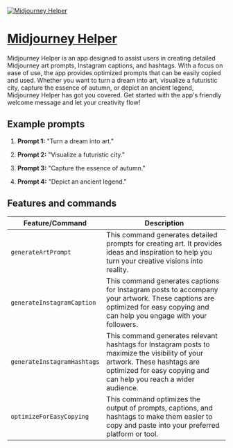 [![Midjourney Helper](https://files.oaiusercontent.com/file-Ova9409H5ziaN8HESuBAHY1x?se=2123-10-16T07%3A16%3A17Z&sp=r&sv=2021-08-06&sr=b&rscc=max-age%3D31536000%2C%20immutable&rscd=attachment%3B%20filename%3Dfcc0a55b-5f13-417f-8b34-a44ac23479c8.png&sig=SDt77cXimn0ntgtvsX%2BOpHztMxPqlwTyYSMwKlrqfMs%3D)](https://chat.openai.com/g/g-RJeBIeECR-midjourney-helper)

# [Midjourney Helper](https://chat.openai.com/g/g-RJeBIeECR-midjourney-helper)

Midjourney Helper is an app designed to assist users in creating detailed Midjourney art prompts, Instagram captions, and hashtags. With a focus on ease of use, the app provides optimized prompts that can be easily copied and used. Whether you want to turn a dream into art, visualize a futuristic city, capture the essence of autumn, or depict an ancient legend, Midjourney Helper has got you covered. Get started with the app's friendly welcome message and let your creativity flow!

## Example prompts

1. **Prompt 1:** "Turn a dream into art."

2. **Prompt 2:** "Visualize a futuristic city."

3. **Prompt 3:** "Capture the essence of autumn."

4. **Prompt 4:** "Depict an ancient legend."


## Features and commands

| Feature/Command | Description |
| --- | --- |
| `generateArtPrompt` | This command generates detailed prompts for creating art. It provides ideas and inspiration to help you turn your creative visions into reality. |
| `generateInstagramCaption` | This command generates captions for Instagram posts to accompany your artwork. These captions are optimized for easy copying and can help you engage with your followers. |
| `generateInstagramHashtags` | This command generates relevant hashtags for Instagram posts to maximize the visibility of your artwork. These hashtags are optimized for easy copying and can help you reach a wider audience. |
| `optimizeForEasyCopying` | This command optimizes the output of prompts, captions, and hashtags to make them easier to copy and paste into your preferred platform or tool. |